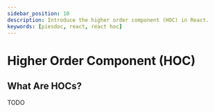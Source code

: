 ```yaml
---
sidebar_position: 10
description: Introduce the higher order component (HOC) in React.
keywords: [piesdoc, react, react hoc]
---
```


# Higher Order Component (HOC)

## What Are HOCs?

TODO
